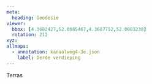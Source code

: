 ```yaml
---
meta:
  heading: Geodesie
viewer:
  bbox: [4.3682427,52.0085467,4.3687752,52.0083238]
  rotation: 212
xyz:
allmaps:
  - annotation: kanaalweg4-3e.json
    label: Derde verdieping
---
```

Terras